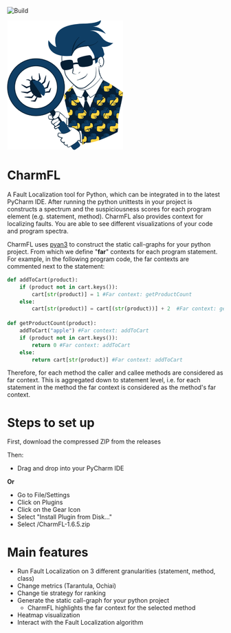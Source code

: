 ![Build ](https://github.com/SzatmariA/CharmFL-dev/actions/workflows/main.yml/badge.svg)


![](src/main/resources/CharmFL_logo_bare_little.png)

# CharmFL
A Fault Localization tool for Python, which can be integrated in to the latest PyCharm IDE. 
After running the python unittests in your project is constructs a spectrum and the suspiciousness scores for each program element (e.g. statement, method).
CharmFL also provides context for localizing faults. You are able to see different visualizations of your code and program spectra. 

CharmFL uses [pyan3](https://pypi.org/project/pyan3/) to construct the static call-graphs for your python project. From which we define "**far**" contexts for each program statement. 
For example, in the following program code, the far contexts are commented next to the statement:

```python
def addToCart(product):
    if (product not in cart.keys()): 
        cart[str(product)] = 1 #Far context: getProductCount
    else:
        cart[str(product)] = cart[(str(product))] + 2  #Far context: getProductCount

def getProductCount(product):
    addToCart("apple") #Far context: addToCart
    if (product not in cart.keys()):
        return 0 #Far context: addToCart
    else:
        return cart[str(product)] #Far context: addToCart
```
Therefore, for each method the caller and callee methods are considered as far context. 
This is aggregated down to statement level, i.e. for each statement in the method the far context is considered as the method's far context.



# Steps to set up 

 First, download the compressed ZIP from the releases

 Then: 

- Drag and drop into your PyCharm IDE

**Or** 

- Go to File/Settings
- Click on Plugins
- Click on the Gear Icon
- Select "Install Plugin from Disk..."
- Select <path-to-charmfl-zip>/CharmFL-1.6.5.zip

# Main features
- Run Fault Localization on 3 different granularities (statement, method, class)
- Change metrics (Tarantula, Ochiai)
- Change tie strategy for ranking
- Generate the static call-graph for your python project
  - CharmFL highlights the far context for the selected method
- Heatmap visualization
- Interact with the Fault Localization algorithm
